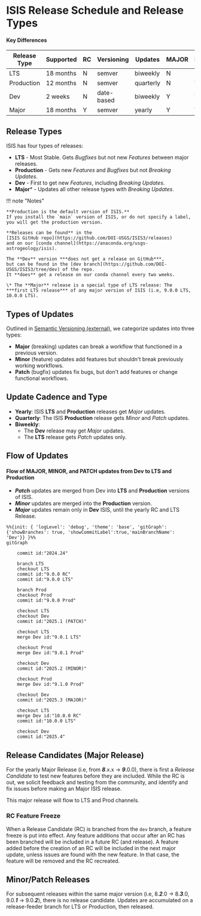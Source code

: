 # ISIS Release Schedule and Release Types

#### Key Differences

| Release Type | Supported | RC | Versioning | Updates   | MAJOR | MINOR | PATCH |
|--------------|-----------|----|------------|-----------|-------|-------|-------|
| LTS          | 18 months | N  | semver     | biweekly  | N     | N     | Y     |
| Production   | 12 months | N  | semver     | quarterly | N     | Y     | Y     |
| Dev          | 2 weeks   | N  | date-based | biweekly  | Y     | Y     | Y     |
| Major        | 18 months | Y  | semver     | yearly    | Y     | Y     | Y     |

## Release Types

ISIS has four types of releases:

- **LTS** - Most Stable.  Gets *Bugfixes* but not new *Features* between major releases.
- **Production** - Gets new *Features* and *Bugfixes* but not *Breaking Updates*.
- **Dev** - First to get new *Features*, including *Breaking Updates*.
- **Major**\* - Updates all other release types with *Breaking Updates*.

!!! note "Notes"

    **Production is the default version of ISIS.**  
    If you install the `main` version of ISIS, or do not specify a label, 
    you will get the production version.

    **Releases can be found** in the 
    [ISIS GitHub repo](https://github.com/DOI-USGS/ISIS3/releases) 
    and on our [conda channel](https://anaconda.org/usgs-astrogeology/isis).

    The **Dev** version ***does not get a release on GitHub***, 
    but can be found in the [dev branch](https://github.com/DOI-USGS/ISIS3/tree/dev) of the repo.  
    It **does** get a release on our conda channel every two weeks.  

    \* The **Major** release is a special type of LTS release: The ***first LTS release*** of any major version of ISIS (i.e, 9.0.0 LTS, 10.0.0 LTS).

## Types of Updates

Outlined in [Semantic Versioning (external)](https://semver.org), we categorize updates into three types:

- **Major** (breaking) updates can break a workflow that functioned in a previous version.
- **Minor** (feature) updates add features but shouldn't break previously working workflows.
- **Patch** (bugfix) updates fix bugs, but don't add features or change functional workflows.


## Update Cadence and Type

- **Yearly**: ISIS **LTS** and **Production** releases get *Major* updates.
- **Quarterly**: The ISIS **Production** release gets *Minor* and *Patch* updates.
- **Biweekly**:
    - The **Dev** release may get *Major* updates.
    - The **LTS** release gets *Patch* updates only.

## Flow of Updates

#### Flow of MAJOR, MINOR, and PATCH updates from Dev to LTS and Production

- ***Patch*** updates are merged from Dev into **LTS** and **Production** versions of ISIS.
- ***Minor*** updates are merged into the **Production** version.
- ***Major*** updates remain only in **Dev** ISIS, until the yearly RC and LTS Release.

``` mermaid
%%{init: { 'logLevel': 'debug', 'theme': 'base', 'gitGraph': {'showBranches': true, 'showCommitLabel':true,'mainBranchName': 'Dev'}} }%%
gitGraph

    commit id:"2024.24"

    branch LTS
    checkout LTS
    commit id:"9.0.0 RC"
    commit id:"9.0.0 LTS"

    branch Prod
    checkout Prod
    commit id:"9.0.0 Prod"

    checkout LTS
    checkout Dev
    commit id:"2025.1 (PATCH)"

    checkout LTS
    merge Dev id:"9.0.1 LTS"

    checkout Prod
    merge Dev id:"9.0.1 Prod"

    checkout Dev
    commit id:"2025.2 (MINOR)"

    checkout Prod
    merge Dev id:"9.1.0 Prod"

    checkout Dev
    commit id:"2025.3 (MAJOR)"

    checkout LTS
    merge Dev id:"10.0.0 RC"
    commit id:"10.0.0 LTS"

    checkout Dev
    commit id:"2025.4"
```


## Release Candidates (Major Release)

For the yearly Major Release (i.e, from ***8***.x.x → ***9***.0.0), 
there is first a *Release Candidate* to test new features before they are included.
While the RC is out, we solicit feedback and testing from the community, 
and identify and fix issues before making an Major ISIS release.

This major release will flow to LTS and Prod channels.

### RC Feature Freeze

When a Release Candidate (RC) is branched from the `dev` branch, a feature freeze is put into effect. 
Any feature additions that occur after an RC has been branched will be included in a future RC (and release). 
A feature added before the creation of an RC will be included in the next major update, 
unless issues are found with the new feature. In that case, the feature will be removed and the RC recreated.

## Minor/Patch Releases

For subsequent releases within the same major version 
(i.e, 8.***2***.0 → 8.***3***.0, 9.0.***1*** → 9.0.***2***), 
there is no release candidate. 
Updates are accumulated on a release-feeder branch for LTS or Production, 
then released.